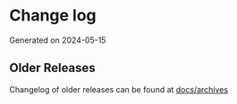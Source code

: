 # Change log
Generated on 2024-05-15

## Older Releases
Changelog of older releases can be found at [docs/archives](/docs/archives)
